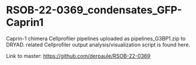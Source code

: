 # RSOB-22-0369_condensates_GFP-Caprin1
Caprin-1 chimera Cellprofiler pipelines uploaded as pipelines_G3BP1.zip to DRYAD.
related Cellprofiler output analysis/visualization script is found here.

Link to master: https://github.com/derpaule/RSOB-22-0369
